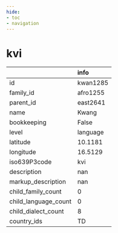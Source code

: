 ```yaml
---
hide:
- toc
- navigation
---
```

# kvi
|                      | info     |
|:---------------------|:---------|
| id                   | kwan1285 |
| family_id            | afro1255 |
| parent_id            | east2641 |
| name                 | Kwang    |
| bookkeeping          | False    |
| level                | language |
| latitude             | 10.1181  |
| longitude            | 16.5129  |
| iso639P3code         | kvi      |
| description          | nan      |
| markup_description   | nan      |
| child_family_count   | 0        |
| child_language_count | 0        |
| child_dialect_count  | 8        |
| country_ids          | TD       |